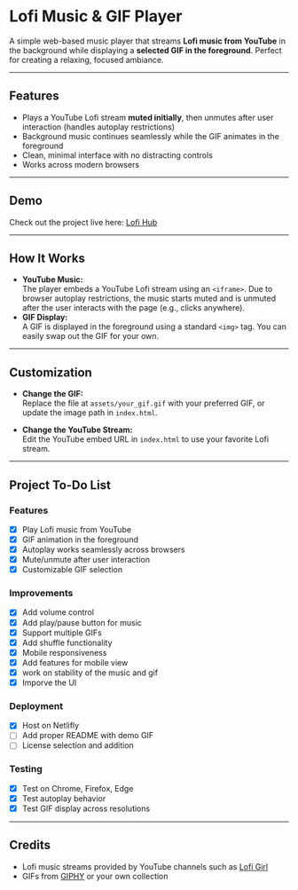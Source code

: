 # Lofi Music & GIF Player

A simple web-based music player that streams **Lofi music from YouTube** in the background while displaying a **selected GIF in the foreground**. Perfect for creating a relaxing, focused ambiance.

---

## Features

- Plays a YouTube Lofi stream **muted initially**, then unmutes after user interaction (handles autoplay restrictions)
- Background music continues seamlessly while the GIF animates in the foreground
- Clean, minimal interface with no distracting controls
- Works across modern browsers

---

## Demo

Check out the project live here: [Lofi Hub](https://lofi-hub.netlify.app/)

---

## How It Works

- **YouTube Music:**  
  The player embeds a YouTube Lofi stream using an `<iframe>`. Due to browser autoplay restrictions, the music starts muted and is unmuted after the user interacts with the page (e.g., clicks anywhere).
- **GIF Display:**  
  A GIF is displayed in the foreground using a standard `<img>` tag. You can easily swap out the GIF for your own.

---

## Customization

- **Change the GIF:**  
  Replace the file at `assets/your_gif.gif` with your preferred GIF, or update the image path in `index.html`.

- **Change the YouTube Stream:**  
  Edit the YouTube embed URL in `index.html` to use your favorite Lofi stream.

---

## Project To-Do List

### Features

- [x] Play Lofi music from YouTube
- [x] GIF animation in the foreground
- [x] Autoplay works seamlessly across browsers
- [x] Mute/unmute after user interaction
- [x] Customizable GIF selection

### Improvements

- [x] Add volume control
- [x] Add play/pause button for music
- [x] Support multiple GIFs
- [x] Add shuffle functionality 
- [x] Mobile responsiveness
- [x] Add features for mobile view
- [x] work on stability of the music and gif
- [x] Imporve the UI

### Deployment

- [x] Host on Netlifly
- [ ] Add proper README with demo GIF
- [ ] License selection and addition

### Testing

- [x] Test on Chrome, Firefox, Edge
- [x] Test autoplay behavior
- [x] Test GIF display across resolutions

---

## Credits

- Lofi music streams provided by YouTube channels such as [Lofi Girl](https://www.youtube.com/c/LofiGirl)
- GIFs from [GIPHY](https://giphy.com/) or your own collection
